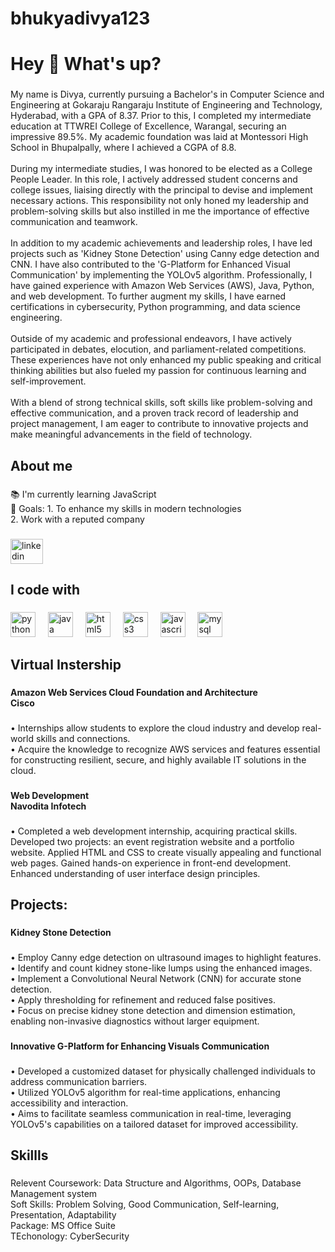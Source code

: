 # bhukyadivya123
<h1 align="left">Hey 👋 What's up?</h1>

###

<p align="left">My name is  Divya, currently pursuing a Bachelor's in Computer Science and Engineering at Gokaraju Rangaraju Institute of Engineering and Technology, Hyderabad, with a GPA of 8.37. Prior to this, I completed my intermediate education at TTWREI College of Excellence, Warangal, securing an impressive 89.5%. My academic foundation was laid at Montessori High School in Bhupalpally, where I achieved a CGPA of 8.8.<br><br>During my intermediate studies, I was honored to be elected as a College People Leader. In this role, I actively addressed student concerns and college issues, liaising directly with the principal to devise and implement necessary actions. This responsibility not only honed my leadership and problem-solving skills but also instilled in me the importance of effective communication and teamwork.<br><br>In addition to my academic achievements and leadership roles, I have led projects such as 'Kidney Stone Detection' using Canny edge detection and CNN. I have also contributed to the 'G-Platform for Enhanced Visual Communication' by implementing the YOLOv5 algorithm. Professionally, I have gained experience with Amazon Web Services (AWS), Java, Python, and web development. To further augment my skills, I have earned certifications in cybersecurity, Python programming, and data science engineering.<br><br>Outside of my academic and professional endeavors, I have actively participated in debates, elocution, and parliament-related competitions. These experiences have not only enhanced my public speaking and critical thinking abilities but also fueled my passion for continuous learning and self-improvement.<br><br>With a blend of strong technical skills, soft skills like problem-solving and effective communication, and a proven track record of leadership and project management, I am eager to contribute to innovative projects and make meaningful advancements in the field of technology.</p>

###

<h2 align="left">About me</h2>

###

<p align="left">📚 I'm currently learning JavaScript<br>🎯 Goals: 1. To enhance my skills in modern technologies <br>2. Work with a reputed company</p>

###

<div align="left">
  <a href="https://www.linkedin.com/in/divya-bhukya-463462245?utm_source=share&utm_campaign=share_via&utm_content=profile&utm_medium=android_app" target="_blank">
    <img src="https://raw.githubusercontent.com/maurodesouza/profile-readme-generator/master/src/assets/icons/social/linkedin/default.svg" width="52" height="40" alt="linkedin logo"  />
  </a>
</div>

###

<h2 align="left">I code with</h2>

###

<div align="left">
  <img src="https://cdn.jsdelivr.net/gh/devicons/devicon/icons/python/python-original.svg" height="40" alt="python logo"  />
  <img width="12" />
  <img src="https://cdn.jsdelivr.net/gh/devicons/devicon/icons/java/java-original.svg" height="40" alt="java logo"  />
  <img width="12" />
  <img src="https://cdn.jsdelivr.net/gh/devicons/devicon/icons/html5/html5-original.svg" height="40" alt="html5 logo"  />
  <img width="12" />
  <img src="https://cdn.jsdelivr.net/gh/devicons/devicon/icons/css3/css3-original.svg" height="40" alt="css3 logo"  />
  <img width="12" />
  <img src="https://cdn.jsdelivr.net/gh/devicons/devicon/icons/javascript/javascript-original.svg" height="40" alt="javascript logo"  />
  <img width="12" />
  <img src="https://cdn.jsdelivr.net/gh/devicons/devicon/icons/mysql/mysql-original.svg" height="40" alt="mysql logo"  />
</div>

###

<h2 align="left">Virtual Instership</h2>

###

<h4 align="left">Amazon Web Services Cloud Foundation and Architecture<br>Cisco</h4>

###

<p align="left">• Internships allow students to explore the cloud industry and develop real-world skills and connections.<br>• Acquire the knowledge to recognize AWS services and features essential for constructing resilient, secure, and highly available IT solutions in the cloud.</p>

###

<h4 align="left">Web Development <br>Navodita Infotech</h4>

###

<p align="left">• Completed a web development internship, acquiring practical skills. Developed two projects: an event registration website and a portfolio website. Applied HTML and CSS to create visually appealing and functional web pages. Gained hands-on experience in front-end development. Enhanced understanding of user interface design principles.</p>

###

<h2 align="left">Projects:</h2>

###

<h4 align="left">Kidney Stone Detection</h4>

###

<p align="left">• Employ Canny edge detection on ultrasound images to highlight features.<br>• Identify and count kidney stone-like lumps using the enhanced images.<br>• Implement a Convolutional Neural Network (CNN) for accurate stone detection.<br>• Apply thresholding for refinement and reduced false positives.<br>• Focus on precise kidney stone detection and dimension estimation, enabling non-invasive diagnostics without larger equipment.</p>

###

<h4 align="left">Innovative G-Platform for Enhancing Visuals Communication</h4>

###

<p align="left">• Developed a customized dataset for physically challenged individuals to address communication barriers.<br>• Utilized YOLOv5 algorithm for real-time applications, enhancing accessibility and interaction.<br>• Aims to facilitate seamless communication in real-time, leveraging YOLOv5's capabilities on a tailored dataset for improved accessibility.</p>

###

<h2 align="left">Skillls</h2>

###

<p align="left">Relevent Coursework: Data Structure and Algorithms, OOPs, Database Management system<br>Soft Skills: Problem Solving, Good Communication, Self-learning, Presentation, Adaptability<br>Package: MS Office Suite<br>TEchonology: CyberSecurity</p>

###
